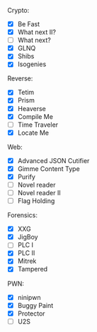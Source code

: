 Crypto:
- [x] Be Fast 
- [x] What next II? 
- [ ] What next? 
- [x] GLNQ 
- [x] Shibs 
- [x] Isogenies 

Reverse:
- [x] Tetim 
- [x] Prism 
- [x] Heaverse 
- [x] Compile Me 
- [ ] Time Traveler
- [x] Locate Me 

Web:
- [x] Advanced JSON Cutifier
- [x] Gimme Content Type
- [x] Purify
- [ ] Novel reader
- [ ] Novel reader II
- [ ] Flag Holding

Forensics:
- [x] XXG
- [x] JigBoy
- [ ] PLC I
- [x] PLC II
- [x] Mitrek
- [x] Tampered

PWN:
- [x] ninipwn
- [x] Buggy Paint
- [x] Protector
- [ ] U2S
